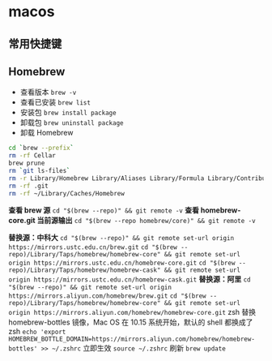 # macos

## 常用快捷键

## Homebrew

- 查看版本 `brew -v`
- 查看已安装 `brew list`
- 安装包 `brew install package`
- 卸载包 `brew uninstall package`
- 卸载 Homebrew

```sh
cd `brew --prefix`
rm -rf Cellar
brew prune
rm `git ls-files`
rm -r Library/Homebrew Library/Aliases Library/Formula Library/Contributions
rm -rf .git
rm -rf ~/Library/Caches/Homebrew
```

**查看 brew 源**
`cd "$(brew --repo)" && git remote -v`
**查看 homebrew-core.git 当前源输出**
`cd "$(brew --repo homebrew/core)" && git remote -v`

**替换源：中科大**
`cd "$(brew --repo)" && git remote set-url origin https://mirrors.ustc.edu.cn/brew.git`
`cd "$(brew --repo)/Library/Taps/homebrew/homebrew-core" && git remote set-url origin https://mirrors.ustc.edu.cn/homebrew-core.git`
`cd "$(brew --repo)/Library/Taps/homebrew/homebrew-cask" && git remote set-url origin https://mirrors.ustc.edu.cn/homebrew-cask.git`
**替换源：阿里**
`cd "$(brew --repo)" && git remote set-url origin https://mirrors.aliyun.com/homebrew/brew.git`
`cd "$(brew --repo)/Library/Taps/homebrew/homebrew-core" && git remote set-url origin https://mirrors.aliyun.com/homebrew/homebrew-core.git`
zsh 替换 homebrew-bottles 镜像，Mac OS 在 10.15 系统开始，默认的 shell 都换成了 zsh
`echo 'export HOMEBREW_BOTTLE_DOMAIN=https://mirrors.aliyun.com/homebrew/homebrew-bottles' >> ~/.zshrc`
立即生效
`source ~/.zshrc`
刷新
`brew update`
